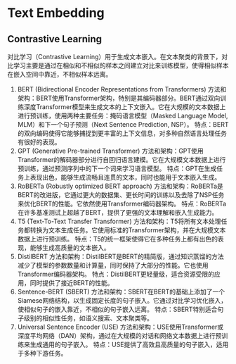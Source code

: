 # Text Embedding

## Contrastive Learning

对比学习（Contrastive Learning）用于生成文本嵌入。在文本聚类的背景下，对比学习主要是通过在相似和不相似的样本之间建立对比来训练模型，使得相似样本在嵌入空间中靠近，不相似样本远离。

1. BERT (Bidirectional Encoder Representations from Transformers)
方法和架构：BERT使用Transformer架构，特别是其编码器部分。BERT通过双向训练深度Transformer模型来生成文本的上下文嵌入。它在大规模的文本数据上进行预训练，使用两种主要任务：掩码语言模型（Masked Language Model, MLM）和下一个句子预测（Next Sentence Prediction, NSP）。
特点：BERT的双向编码使得它能够捕捉到更丰富的上下文信息，对多种自然语言处理任务有很好的表现。
2. GPT (Generative Pre-trained Transformer)
方法和架构：GPT使用Transformer的解码器部分进行自回归语言建模。它在大规模文本数据上进行预训练，通过预测序列中的下一个词来学习语言模型。
特点：GPT在生成任务上表现出色，能够生成流畅且连贯的文本，同时也能用于文本嵌入生成。
3. RoBERTa (Robustly optimized BERT approach)
方法和架构：RoBERTa是BERT的改进版，它通过更大的数据集、更长时间的训练以及去除了NSP任务来优化BERT的性能。它依然使用Transformer编码器架构。
特点：RoBERTa在许多基准测试上超越了BERT，提供了更强的文本理解和嵌入生成能力。
4. T5 (Text-To-Text Transfer Transformer)
方法和架构：T5将所有文本处理任务都转换为文本生成任务。它使用标准的Transformer架构，并在大规模文本数据上进行预训练。
特点：T5的统一框架使得它在多种任务上都有出色的表现，能够生成高质量的文本嵌入。
5. DistilBERT
方法和架构：DistilBERT是BERT的精简版，通过知识蒸馏的方法减少了模型的参数数量和计算量，同时保持了大部分的性能。它也使用Transformer编码器架构。
特点：DistilBERT更轻量级，适合资源受限的应用，同时提供了接近BERT的性能。
6. Sentence-BERT (SBERT)
方法和架构：SBERT在BERT的基础上添加了一个Siamese网络结构，以生成固定长度的句子嵌入。它通过对比学习优化嵌入，使相似句子的嵌入靠近，不相似的句子嵌入远离。
特点：SBERT特别适合句子级别的相似性任务，如语义搜索、文本聚类等。
7. Universal Sentence Encoder (USE)
方法和架构：USE使用Transformer或深度平均网络（DAN）架构，通过在大规模的对话和网络文本数据上进行预训练来生成通用的句子嵌入。
特点：USE提供了高效且高质量的句子嵌入，适用于多种下游任务。
